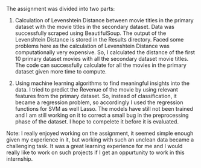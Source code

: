 The assignment was divided into two parts:
1) Calculation of Levenshtein Distance between movie titles in the primary dataset with the movie titles in the secondary dataset. Data was successfully scraped using BeautifulSoup.
The output of the Levenshtein Distance is stored in the Results directory.
Faced some problems here as the calculation of Levenshtein Distance was computationally very expensive. So, I calculated the distance of the first 10 primary dataset movies with all the secondary dataset movie titles. The code can successfully calculate for all the movies in the primary dataset given more time to compute.


2) Using machine learning algorithms to find meaningful insights into the data. I tried to predict the Revenue of the movie by using relevant features from the primary dataset. So, instead of classification, it became a regression problem, so accordingly I used the regression functions for SVM as well Lasso. The models have still not been trained and I am still working on it to correct a small bug in the preprocessing phase of the dataset. I hope to compelete it before it is evaluated.

Note: I really enjoyed working on the assignment, it seemed simple enough given my experience in it, but working with such an unclean data became a challenging task. It was a great learning experience for me and I would really like to work on such projects if I get an oppurtunity to work in this internship. 
